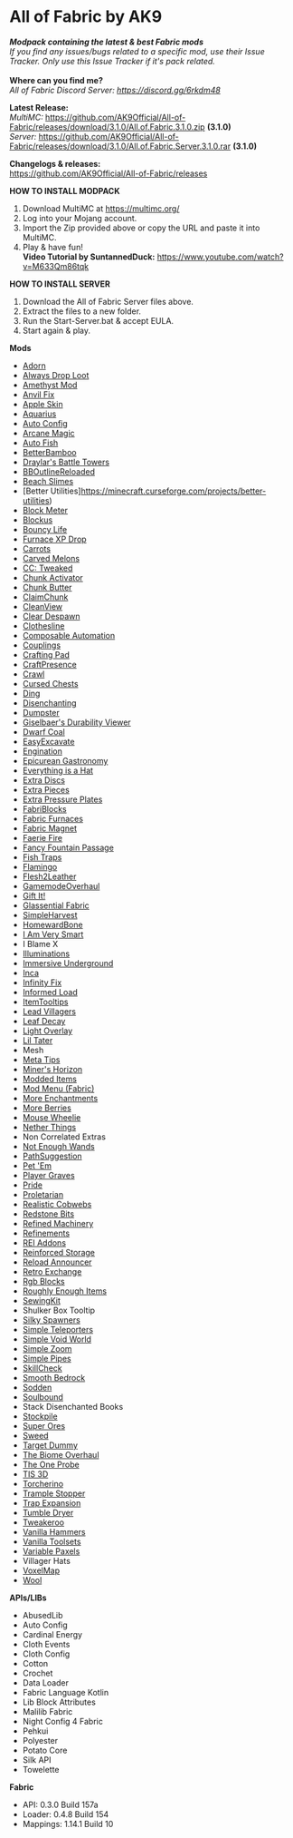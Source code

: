# All of Fabric by AK9
***Modpack containing the latest &amp; best Fabric mods*** \
*If you find any issues/bugs related to a specific mod, use their Issue Tracker. Only use this Issue Tracker if it's pack related.*\
\
**Where can you find me?**\
*All of Fabric Discord Server: https://discord.gg/6rkdm48*

**Latest Release:**\
*MultiMC:*
https://github.com/AK9Official/All-of-Fabric/releases/download/3.1.0/All.of.Fabric.3.1.0.zip **(3.1.0)**\
*Server:*
https://github.com/AK9Official/All-of-Fabric/releases/download/3.1.0/All.of.Fabric.Server.3.1.0.rar **(3.1.0)**


**Changelogs & releases:**\
https://github.com/AK9Official/All-of-Fabric/releases 


**HOW TO INSTALL MODPACK**
1. Download MultiMC at https://multimc.org/
2. Log into your Mojang account.
3. Import the Zip provided above or copy the URL and paste it into MultiMC.
4. Play & have fun!\
**Video Tutorial by SuntannedDuck:** https://www.youtube.com/watch?v=M633Qm86tqk

**HOW TO INSTALL SERVER**
1. Download the All of Fabric Server files above.
2. Extract the files to a new folder.
3. Run the Start-Server.bat & accept EULA.
4. Start again & play.


**Mods**
+ [Adorn](https://minecraft.curseforge.com/projects/adorn)
+ [Always Drop Loot](https://minecraft.curseforge.com/projects/always-drop-loot)
+ [Amethyst Mod](https://minecraft.curseforge.com/projects/amethyst-mod-fabric)
+ [Anvil Fix](https://minecraft.curseforge.com/projects/anvil-fix)
+ [Apple Skin](https://minecraft.curseforge.com/projects/appleskin)
+ [Aquarius](https://minecraft.curseforge.com/projects/aquarius)
+ [Auto Config](https://minecraft.curseforge.com/projects/auto-config)
+ [Arcane Magic](https://minecraft.curseforge.com/projects/arcanemagic) 
+ [Auto Fish](https://minecraft.curseforge.com/projects/autofish)
+ [BetterBamboo](https://minecraft.curseforge.com/projects/betterbamboo)
+ [Draylar's Battle Towers](https://minecraft.curseforge.com/projects/draylars-battle-towers)
+ [BBOutlineReloaded](https://minecraft.curseforge.com/projects/bounding-box-outline-reloaded)
+ [Beach Slimes](https://minecraft.curseforge.com/projects/beach-slimes)
+ [Better Utilities]https://minecraft.curseforge.com/projects/better-utilities)
+ [Block Meter](https://minecraft.curseforge.com/projects/block-meter)
+ [Blockus](https://minecraft.curseforge.com/projects/blockus)
+ [Bouncy Life](https://minecraft.curseforge.com/projects/bouncy-life)
+ [Furnace XP Drop](https://minecraft.curseforge.com/projects/furnace-xp-drop-fabric)
+ [Carrots](https://minecraft.curseforge.com/projects/carrots)
+ [Carved Melons](https://minecraft.curseforge.com/projects/carved-melons)
+ [CC: Tweaked](https://minecraft.curseforge.com/projects/cc-tweaked)
+ [Chunk Activator](https://minecraft.curseforge.com/projects/chunk-activator)
+ [Chunk Butter](??????)
+ [ClaimChunk](https://minecraft.curseforge.com/projects/claimchunk)
+ [CleanView](https://minecraft.curseforge.com/projects/cleanview)
+ [Clear Despawn](https://minecraft.curseforge.com/projects/clear-despawn-fabric)
+ [Clothesline](https://minecraft.curseforge.com/projects/clothesline-fabric)
+ [Composable Automation](https://minecraft.curseforge.com/projects/composable-automation)
+ [Couplings](https://minecraft.curseforge.com/projects/couplings)
+ [Crafting Pad](https://minecraft.curseforge.com/projects/craftingpad-fabric)
+ [CraftPresence](https://minecraft.curseforge.com/projects/craftpresence)
+ [Crawl](https://minecraft.curseforge.com/projects/crawl)
+ [Cursed Chests](https://minecraft.curseforge.com/projects/cursed-chests)
+ [Ding](https://minecraft.curseforge.com/projects/ding-fabric)
+ [Disenchanting](https://minecraft.curseforge.com/projects/disenchanting/files)
+ [Dumpster](https://minecraft.curseforge.com/projects/dumpster)
+ [Giselbaer's Durability Viewer](https://minecraft.curseforge.com/projects/giselbaers-durability-viewer)
+ [Dwarf Coal](https://minecraft.curseforge.com/projects/dwarf-coal-fabric)
+ [EasyExcavate](https://minecraft.curseforge.com/projects/easyexcavate)
+ [Engination](https://minecraft.curseforge.com/projects/engination-fabric)
+ [Epicurean Gastronomy](https://minecraft.curseforge.com/projects/epicurean)
+ [Everything is a Hat](https://minecraft.curseforge.com/projects/everything-is-a-hat)
+ [Extra Discs](https://minecraft.curseforge.com/projects/extradiscs)
+ [Extra Pieces](https://minecraft.curseforge.com/projects/extra-pieces)
+ [Extra Pressure Plates](https://minecraft.curseforge.com/projects/extra-pressure-plates)
+ [FabriBlocks](https://minecraft.curseforge.com/projects/fabriblocks)
+ [Fabric Furnaces](https://minecraft.curseforge.com/projects/fabric-furnaces)
+ [Fabric Magnet](https://minecraft.curseforge.com/projects/fabricmagnet)
+ [Faerie Fire](https://minecraft.curseforge.com/projects/faerie-fire)
+ [Fancy Fountain Passage](https://minecraft.curseforge.com/projects/fancy-fountain-passage)
+ [Fish Traps](https://minecraft.curseforge.com/projects/fish-traps)
+ [Flamingo](https://github.com/Vexatos/Flamingo)
+ [Flesh2Leather](https://minecraft.curseforge.com/projects/flesh2leather)
+ [GamemodeOverhaul](https://minecraft.curseforge.com/projects/gamemodeoverhaul)
+ [Gift It!](https://minecraft.curseforge.com/projects/gift-it)
+ [Glassential Fabric](https://minecraft.curseforge.com/projects/glassential-fabric)
+ [SimpleHarvest](https://minecraft.curseforge.com/projects/simpleharvest)
+ [HomewardBone](https://minecraft.curseforge.com/projects/homewardbone)
+ [I Am Very Smart](http://minecraft.curseforge.com/projects/i-am-very-smart)
+ I Blame X
+ [Illuminations](https://minecraft.curseforge.com/projects/ladysnake-illuminations)
+ [Immersive Underground](http://minecraft.curseforge.com/projects/immersive-underground)
+ [Inca](http://minecraft.curseforge.com/projects/inca)
+ [Infinity Fix ](http://minecraft.curseforge.com/projects/infinity-fix)
+ [Informed Load](http://minecraft.curseforge.com/projects/informed-load-fabric)
+ [ItemTooltips](http://minecraft.curseforge.com/projects/itemtooltips)
+ [Lead Villagers](http://minecraft.curseforge.com/projects/lead-villagers)
+ [Leaf Decay](http://minecraft.curseforge.com/projects/leaf-decay)
+ [Light Overlay](http://minecraft.curseforge.com/projects/light-overlay)
+ [Lil Tater](http://minecraft.curseforge.com/projects/lil-tater)
+ Mesh
+ [Meta Tips](https://minecraft.curseforge.com/projects/metatips)
+ [Miner's Horizon](http://minecraft.curseforge.com/projects/miners-horizon)
+ [Modded Items](http://minecraft.curseforge.com/projects/modded-items)
+ [Mod Menu (Fabric)](https://minecraft.curseforge.com/projects/modmenu)
+ [More Enchantments](http://minecraft.curseforge.com/projects/fabric-more-enchantments)
+ [More Berries](http://minecraft.curseforge.com/projects/more-berries)
+ [Mouse Wheelie](http://minecraft.curseforge.com/projects/mouse-wheelie)
+ [Nether Things](http://minecraft.curseforge.com/projects/nether-things)
+ Non Correlated Extras
+ [Not Enough Wands](http://minecraft.curseforge.com/projects/not-enough-wands)
+ [PathSuggestion](https://minecraft.curseforge.com/projects/pathsuggestion)
+ [Pet 'Em](http://minecraft.curseforge.com/projects/pet-em)
+ [Player Graves](http://minecraft.curseforge.com/projects/player-graves)
+ [Pride](https://minecraft.curseforge.com/projects/pride)
+ [Proletarian](http://minecraft.curseforge.com/projects/proletarian)
+ [Realistic Cobwebs](http://minecraft.curseforge.com/projects/realistic-cobwebs)
+ [Redstone Bits](http://minecraft.curseforge.com/projects/redstone-bits)
+ [Refined Machinery](http://minecraft.curseforge.com/projects/refined-machinery)
+ [Refinements](https://minecraft.curseforge.com/projects/refinements)
+ [REI Addons](http://minecraft.curseforge.com/projects/rei-addons)
+ [Reinforced Storage](http://minecraft.curseforge.com/projects/reinforced-storage)
+ [Reload Announcer](https://minecraft.curseforge.com/projects/reloadannouncer)
+ [Retro Exchange](https://minecraft.curseforge.com/projects/retroexchange)
+ [Rgb Blocks](http://minecraft.curseforge.com/projects/rgb-blocks)
+ [Roughly Enough Items](http://minecraft.curseforge.com/projects/roughly-enough-items)
+ [SewingKit](http://minecraft.curseforge.com/projects/sewingkit)
+ Shulker Box Tooltip
+ [Silky Spawners](http://minecraft.curseforge.com/projects/silky-spawners)
+ [Simple Teleporters](http://minecraft.curseforge.com/projects/simple-teleporters)
+ [Simple Void World](https://minecraft.curseforge.com/projects/simple-void-world)
+ [Simple Zoom](https://minecraft.curseforge.com/projects/simplezoom-fabric)
+ [Simple Pipes](https://minecraft.curseforge.com/projects/simplepipes)
+ [SkillCheck](http://minecraft.curseforge.com/projects/skillcheck)
+ [Smooth Bedrock](https://minecraft.curseforge.com/projects/blayykes-smooth-bedrock)
+ [Sodden](http://minecraft.curseforge.com/projects/sodden)
+ [Soulbound](https://minecraft.curseforge.com/projects/soulbound-fabric)
+ Stack Disenchanted Books
+ [Stockpile](http://minecraft.curseforge.com/projects/stockpile)
+ [Super Ores](http://minecraft.curseforge.com/projects/super-ores)
+ [Sweed](http://minecraft.curseforge.com/projects/sweed)
+ [Target Dummy](http://minecraft.curseforge.com/projects/target-dummy)
+ [The Biome Overhaul](http://minecraft.curseforge.com/projects/the-biome-overhaul)
+ [The One Probe](http://minecraft.curseforge.com/projects/the-one-probe)
+ [TIS 3D](https://minecraft.curseforge.com/projects/tis-3d)
+ [Torcherino](https://minecraft.curseforge.com/projects/torcherino)
+ [Trample Stopper](https://minecraft.curseforge.com/projects/trample-stopper-fabric)
+ [Trap Expansion](http://minecraft.curseforge.com/projects/trap-expansion)
+ [Tumble Dryer](http://minecraft.curseforge.com/projects/tumble-dryer)
+ [Tweakeroo](https://minecraft.curseforge.com/projects/tweakeroo)
+ [Vanilla Hammers](http://minecraft.curseforge.com/projects/vanilla-hammers)
+ [Vanilla Toolsets](http://minecraft.curseforge.com/projects/vanilla-toolsets)
+ [Variable Paxels](https://minecraft.curseforge.com/projects/variablepaxels)
+ Villager Hats
+ [VoxelMap](http://minecraft.curseforge.com/projects/voxelmap)
+ [Wool](http://minecraft.curseforge.com/projects/wool)

**APIs/LIBs**
+ AbusedLib
+ Auto Config
+ Cardinal Energy
+ Cloth Events
+ Cloth Config
+ Cotton
+ Crochet
+ Data Loader
+ Fabric Language Kotlin
+ Lib Block Attributes
+ Malilib Fabric
+ Night Config 4 Fabric
+ Pehkui
+ Polyester
+ Potato Core
+ Silk API
+ Towelette

**Fabric**
+ API: 0.3.0 Build 157a
+ Loader: 0.4.8 Build 154
+ Mappings: 1.14.1 Build 10

